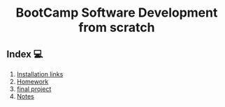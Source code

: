 
<h1 align="center">BootCamp Software Development from scratch</h1> 

## Index 💻

1. [Installation links](src/Installation/Installation.md)
2. [Homework](src/Homework/Homework.md) 
3. [final project](https://github.com/arorivegt/final-project-core-code)
2. [Notes](src/Notes/Notes.md)